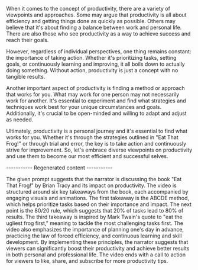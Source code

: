   
  

When it comes to the concept of productivity, there are a variety of viewpoints and approaches. Some may argue that productivity is all about efficiency and getting things done as quickly as possible. Others may believe that it's about finding a balance between work and personal life. There are also those who see productivity as a way to achieve success and reach their goals.

  

However, regardless of individual perspectives, one thing remains constant: the importance of taking action. Whether it's prioritizing tasks, setting goals, or continuously learning and improving, it all boils down to actually doing something. Without action, productivity is just a concept with no tangible results.

  

Another important aspect of productivity is finding a method or approach that works for you. What may work for one person may not necessarily work for another. It's essential to experiment and find what strategies and techniques work best for your unique circumstances and goals. Additionally, it's crucial to be open-minded and willing to adapt and adjust as needed.

  

Ultimately, productivity is a personal journey and it's essential to find what works for you. Whether it's through the strategies outlined in "Eat That Frog!" or through trial and error, the key is to take action and continuously strive for improvement. So, let's embrace diverse viewpoints on productivity and use them to become our most efficient and successful selves.

----------- Regenerated content -----------

  

The given prompt suggests that the narrator is discussing the book "Eat That Frog!" by Brian Tracy and its impact on productivity. The video is structured around six key takeaways from the book, each accompanied by engaging visuals and animations. The first takeaway is the ABCDE method, which helps prioritize tasks based on their importance and impact. The next point is the 80/20 rule, which suggests that 20% of tasks lead to 80% of results. The third takeaway is inspired by Mark Twain's quote to "eat the ugliest frog first," meaning to tackle the most challenging tasks first. The video also emphasizes the importance of planning one's day in advance, practicing the law of forced efficiency, and continuous learning and skill development. By implementing these principles, the narrator suggests that viewers can significantly boost their productivity and achieve better results in both personal and professional life. The video ends with a call to action for viewers to like, share, and subscribe for more productivity tips.
